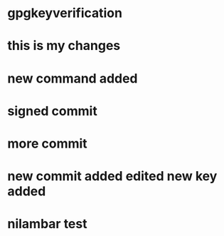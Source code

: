 # gpgkeyverification

# this is my changes

# new command added

# signed commit 
# more commit

# new commit added edited new key added

# nilambar  test
